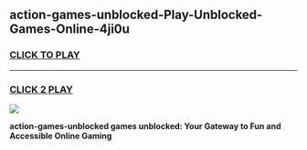
## action-games-unblocked-Play-Unblocked-Games-Online-4ji0u
<h3>
<a href="https://premium76.site?title=action-games-unblocked&ref=24A">CLICK TO PLAY</a></h3>
<hr>

<h3>
<a href="https://premium76.site?title=action-games-unblocked&ref=24A">CLICK 2 PLAY</a>
  
</h3>

<a href="https://premium76.site?title=action-games-unblocked&ref=24A"><img src="https://clearcache.store/games.png"></a>


**action-games-unblocked games unblocked: Your Gateway to Fun and Accessible Online Gaming**
